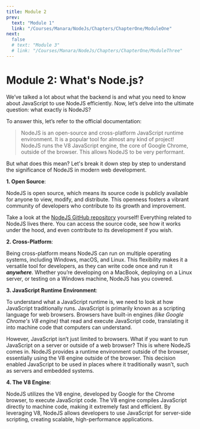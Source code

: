 ```yaml
---
title: Module 2
prev:
  text: "Module 1"
  link: "/Courses/Manara/NodeJs/Chapters/ChapterOne/ModuleOne"
next:
  false
  # text: "Module 3"
  # link: "/Courses/Manara/NodeJs/Chapters/ChapterOne/ModuleThree"
---
```


# Module 2: What's Node.js?

We’ve talked a lot about what the backend is and what you need to know about JavaScript to use NodeJS efficiently. Now, let’s delve into the ultimate question: what exactly is NodeJS?

To answer this, let’s refer to the official documentation:

> NodeJS is an open-source and cross-platform JavaScript runtime environment. It is a popular tool for almost any kind of project! NodeJS runs the V8 JavaScript engine, the core of Google Chrome, outside of the browser. This allows NodeJS to be very performant.

But what does this mean? Let's break it down step by step to understand the significance of NodeJS in modern web development.

**1. Open Source**:

NodeJS is open source, which means its source code is publicly available for anyone to view, modify, and distribute. This openness fosters a vibrant community of developers who contribute to its growth and improvement.

Take a look at the [NodeJS GitHub repository](https://github.com/nodejs) yourself! Everything related to NodeJS lives there. You can access the source code, see how it works under the hood, and even contribute to its development if you wish.

**2. Cross-Platform**:

Being cross-platform means NodeJS can run on multiple operating systems, including Windows, macOS, and Linux. This flexibility makes it a versatile tool for developers, as they can write code once and run it _**anywhere**_. Whether you’re developing on a MacBook, deploying on a Linux server, or testing on a Windows machine, NodeJS has you covered.

**3. JavaScript Runtime Environment**:

To understand what a JavaScript runtime is, we need to look at how JavaScript traditionally runs. JavaScript is primarily known as a scripting language for web browsers. Browsers have built-in engines _(like Google Chrome's V8 engine)_ that read and execute JavaScript code, translating it into machine code that computers can understand.

However, JavaScript isn’t just limited to browsers. What if you want to run JavaScript on a server or outside of a web browser? This is where NodeJS comes in. NodeJS provides a runtime environment outside of the browser, essentially using the V8 engine outside of the browser. This decision enabled JavaScript to be used in places where it traditionally wasn’t, such as servers and embedded systems.

**4. The V8 Engine**:

NodeJS utilizes the V8 engine, developed by Google for the Chrome browser, to execute JavaScript code. The V8 engine compiles JavaScript directly to machine code, making it extremely fast and efficient. By leveraging V8, NodeJS allows developers to use JavaScript for server-side scripting, creating scalable, high-performance applications.
